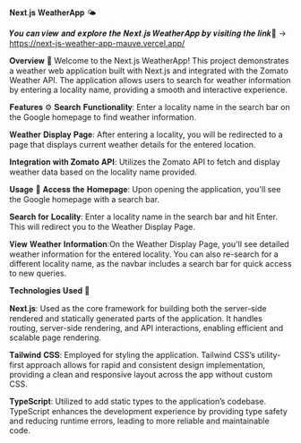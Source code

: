 𝐍𝐞𝐱𝐭.𝐣𝐬 𝐖𝐞𝐚𝐭𝐡𝐞𝐫𝐀𝐩𝐩 🌤️

𝒀𝒐𝒖 𝒄𝒂𝒏 𝒗𝒊𝒆𝒘 𝒂𝒏𝒅 𝒆𝒙𝒑𝒍𝒐𝒓𝒆 𝒕𝒉𝒆 𝑵𝒆𝒙𝒕.𝒋𝒔 𝑾𝒆𝒂𝒕𝒉𝒆𝒓𝑨𝒑𝒑 𝒃𝒚 𝒗𝒊𝒔𝒊𝒕𝒊𝒏𝒈 𝒕𝒉𝒆 𝒍𝒊𝒏𝒌📎 -> https://next-js-weather-app-mauve.vercel.app/ 

𝐎𝐯𝐞𝐫𝐯𝐢𝐞𝐰 📖
Welcome to the Next.js WeatherApp! This project demonstrates a weather  web application built with Next.js and integrated with the Zomato Weather API. The application allows users to search for weather information by entering a locality name, providing a smooth and interactive experience.


𝐅𝐞𝐚𝐭𝐮𝐫𝐞𝐬 ⚙️
𝐒𝐞𝐚𝐫𝐜𝐡 𝐅𝐮𝐧𝐜𝐭𝐢𝐨𝐧𝐚𝐥𝐢𝐭𝐲: Enter a locality name in the search bar on the Google homepage to find weather information.

𝐖𝐞𝐚𝐭𝐡𝐞𝐫 𝐃𝐢𝐬𝐩𝐥𝐚𝐲 𝐏𝐚𝐠𝐞: After entering a locality, you will be redirected to a page that displays current weather details for the entered location.

𝐈𝐧𝐭𝐞𝐠𝐫𝐚𝐭𝐢𝐨𝐧 𝐰𝐢𝐭𝐡 𝐙𝐨𝐦𝐚𝐭𝐨 𝐀𝐏𝐈: Utilizes the Zomato API to fetch and display weather data based on the locality name provided.


𝐔𝐬𝐚𝐠𝐞 📃
𝐀𝐜𝐜𝐞𝐬𝐬 𝐭𝐡𝐞 𝐇𝐨𝐦𝐞𝐩𝐚𝐠𝐞: Upon opening the application, you'll see the Google homepage with a search bar.

𝐒𝐞𝐚𝐫𝐜𝐡 𝐟𝐨𝐫 𝐋𝐨𝐜𝐚𝐥𝐢𝐭𝐲: Enter a locality name in the search bar and hit Enter. This will redirect you to the Weather Display Page.

𝐕𝐢𝐞𝐰 𝐖𝐞𝐚𝐭𝐡𝐞𝐫 𝐈𝐧𝐟𝐨𝐫𝐦𝐚𝐭𝐢𝐨𝐧:On the Weather Display Page, you'll see detailed weather information for the entered locality. You can also re-search for a different locality name, as the navbar includes a search bar for quick access to new queries.


𝐓𝐞𝐜𝐡𝐧𝐨𝐥𝐨𝐠𝐢𝐞𝐬 𝐔𝐬𝐞𝐝 🔧

𝐍𝐞𝐱𝐭.𝐣𝐬: Used as the core framework for building both the server-side rendered and statically generated parts of the application. It handles routing, server-side rendering, and API interactions, enabling efficient and scalable page rendering.

𝐓𝐚𝐢𝐥𝐰𝐢𝐧𝐝 𝐂𝐒𝐒: Employed for styling the application. Tailwind CSS’s utility-first approach allows for rapid and consistent design implementation, providing a clean and responsive layout across the app without custom CSS.

𝐓𝐲𝐩𝐞𝐒𝐜𝐫𝐢𝐩𝐭: Utilized to add static types to the application’s codebase. TypeScript enhances the development experience by providing type safety and reducing runtime errors, leading to more reliable and maintainable code.

